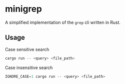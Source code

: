 # minigrep

A simplified implementation of the `grep` cli written in Rust.

## Usage

Case sensitive search

```rs
cargo run -- <query> <file_path>
```

Case insensitive search

```rs
IGNORE_CASE=1 cargo run -- <query> <file_path>
```
